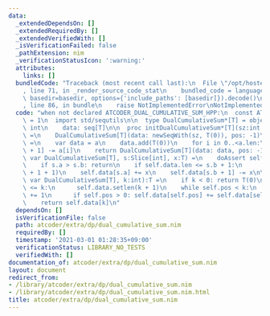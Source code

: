 ```yaml
---
data:
  _extendedDependsOn: []
  _extendedRequiredBy: []
  _extendedVerifiedWith: []
  _isVerificationFailed: false
  _pathExtension: nim
  _verificationStatusIcon: ':warning:'
  attributes:
    links: []
  bundledCode: "Traceback (most recent call last):\n  File \"/opt/hostedtoolcache/Python/3.10.0/x64/lib/python3.10/site-packages/onlinejudge_verify/documentation/build.py\"\
    , line 71, in _render_source_code_stat\n    bundled_code = language.bundle(stat.path,\
    \ basedir=basedir, options={'include_paths': [basedir]}).decode()\n  File \"/opt/hostedtoolcache/Python/3.10.0/x64/lib/python3.10/site-packages/onlinejudge_verify/languages/nim.py\"\
    , line 86, in bundle\n    raise NotImplementedError\nNotImplementedError\n"
  code: "when not declared ATCODER_DUAL_CUMULATIVE_SUM_HPP:\n  const ATCODER_DUAL_CUMULATIVE_SUM_HPP*\
    \ = 1\n  import std/sequtils\n\n  type DualCumulativeSum*[T] = object\n    pos:\
    \ int\n    data: seq[T]\n\n  proc initDualCumulativeSum*[T](sz:int = 100):DualCumulativeSum[T]\
    \ =\n    DualCumulativeSum[T](data: newSeqWith(sz, T(0)), pos: -1)\n  proc initDualCumulativeSum*[T](a:seq[T]):DualCumulativeSum[T]\
    \ =\n    var data = a\n    data.add(T(0))\n    for i in 0..<a.len:\n      data[i\
    \ + 1] -= a[i]\n    return DualCumulativeSum[T](data: data, pos: -1)\n  proc add*[T](self:\
    \ var DualCumulativeSum[T], s:Slice[int], x:T) =\n    doAssert self.pos < s.a\n\
    \    if s.a > s.b: return\n    if self.data.len <= s.b + 1:\n      self.data.setlen(s.b\
    \ + 1 + 1)\n    self.data[s.a] += x\n    self.data[s.b + 1] -= x\n\n  proc `[]`*[T](self:\
    \ var DualCumulativeSum[T], k:int):T =\n    if k < 0: return T(0)\n    if self.data.len\
    \ <= k:\n      self.data.setlen(k + 1)\n    while self.pos < k:\n      self.pos\
    \ += 1\n      if self.pos > 0: self.data[self.pos] += self.data[self.pos - 1]\n\
    \    return self.data[k]\n"
  dependsOn: []
  isVerificationFile: false
  path: atcoder/extra/dp/dual_cumulative_sum.nim
  requiredBy: []
  timestamp: '2021-03-01 01:28:35+09:00'
  verificationStatus: LIBRARY_NO_TESTS
  verifiedWith: []
documentation_of: atcoder/extra/dp/dual_cumulative_sum.nim
layout: document
redirect_from:
- /library/atcoder/extra/dp/dual_cumulative_sum.nim
- /library/atcoder/extra/dp/dual_cumulative_sum.nim.html
title: atcoder/extra/dp/dual_cumulative_sum.nim
---
```


